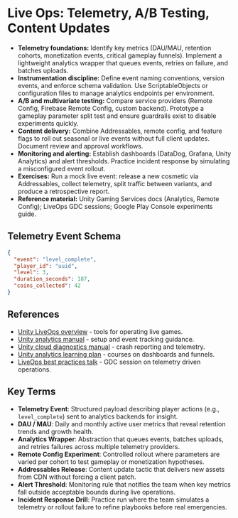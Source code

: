 # Live Ops: Telemetry, A/B Testing, Content Updates
- **Telemetry foundations:** Identify key metrics (DAU/MAU, retention cohorts, monetization events, critical gameplay funnels). Implement a lightweight analytics wrapper that queues events, retries on failure, and batches uploads.
- **Instrumentation discipline:** Define event naming conventions, version events, and enforce schema validation. Use ScriptableObjects or configuration files to manage analytics endpoints per environment.
- **A/B and multivariate testing:** Compare service providers (Remote Config, Firebase Remote Config, custom backend). Prototype a gameplay parameter split test and ensure guardrails exist to disable experiments quickly.
- **Content delivery:** Combine Addressables, remote config, and feature flags to roll out seasonal or live events without full client updates. Document review and approval workflows.
- **Monitoring and alerting:** Establish dashboards (DataDog, Grafana, Unity Analytics) and alert thresholds. Practice incident response by simulating a misconfigured event rollout.
- **Exercises:** Run a mock live event: release a new cosmetic via Addressables, collect telemetry, split traffic between variants, and produce a retrospective report.
- **Reference material:** Unity Gaming Services docs (Analytics, Remote Config); LiveOps GDC sessions; Google Play Console experiments guide.

## Telemetry Event Schema
```json
{
  "event": "level_complete",
  "player_id": "uuid",
  "level": 3,
  "duration_seconds": 187,
  "coins_collected": 42
}
```






## References
- [Unity LiveOps overview](https://unity.com/solutions/live-ops) - tools for operating live games.
- [Unity analytics manual](https://docs.unity.com/analytics/en/manual/overview) - setup and event tracking guidance.
- [Unity cloud diagnostics manual](https://docs.unity.com/cloud-diagnostics/en/manual/overview) - crash reporting and telemetry.
- [Unity analytics learning plan](https://learn.unity.com/plan/unity-analytics) - courses on dashboards and funnels.
- [LiveOps best practices talk](https://www.youtube.com/watch?v=20nQOsybU98) - GDC session on telemetry driven operations.
## Key Terms
- **Telemetry Event**: Structured payload describing player actions (e.g., `level_complete`) sent to analytics backends for insight.
- **DAU / MAU**: Daily and monthly active user metrics that reveal retention trends and growth health.
- **Analytics Wrapper**: Abstraction that queues events, batches uploads, and retries failures across multiple telemetry providers.
- **Remote Config Experiment**: Controlled rollout where parameters are varied per cohort to test gameplay or monetization hypotheses.
- **Addressables Release**: Content update tactic that delivers new assets from CDN without forcing a client patch.
- **Alert Threshold**: Monitoring rule that notifies the team when key metrics fall outside acceptable bounds during live operations.
- **Incident Response Drill**: Practice run where the team simulates a telemetry or rollout failure to refine playbooks before real emergencies.
